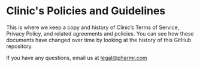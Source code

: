 # Clinic's Policies and Guidelines
This is where we keep a copy and history of Clinic’s Terms of Service, Privacy Policy, and related agreements and policies. You can see how these documents have changed over time by looking at the history of this GitHub repository.

If you have any questions, email us at legal@pharmr.com
